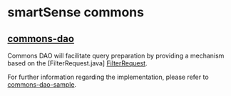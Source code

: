 # smartSense commons

## [commons-dao]

Commons DAO will facilitate query preparation by providing a mechanism based on
the [FilterRequest.java] [FilterRequest].

For further information regarding the implementation, please refer
to [commons-dao-sample].

[FilterRequest]: commons-dao/src/main/java/com/smartsensesolutions/java/commons/filter/FilterRequest.java

[commons-dao-sample]: samples/commons-dao-sample

[commons-dao]: commons-dao